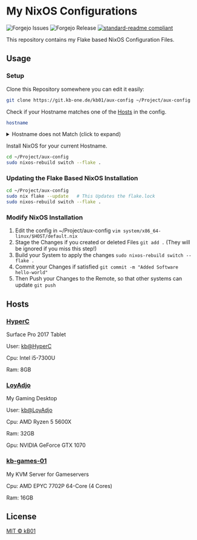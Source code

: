 # My NixOS Configurations

![Forgejo Issues](https://img.shields.io/gitea/issues/open/kb01/nix-config?gitea_url=https%3A%2F%2Fgit.kb-one.de)
![Forgejo Release](https://img.shields.io/gitea/v/release/kb01/nix-config?gitea_url=https%3A%2F%2Fgit.kb-one.de)
[![standard-readme compliant](https://img.shields.io/badge/readme%20style-standard-brightgreen.svg?style=flat-square)](https://github.com/RichardLitt/standard-readme)

This repository contains my Flake based NixOS Configuration Files.

## Usage

### Setup
Clone this Repository somewhere you can edit it easily:
```bash
git clone https://git.kb-one.de/kb01/aux-config ~/Project/aux-config
```

Check if your Hostname matches one of the [Hosts](#hosts) in the config.
```bash
hostname
```
<details>
  <summary>Hostname does not Match (click to expand)</summary>

  Install NixOS on the current system with forced hostname.

  ```bash
  cd ~/Project/aux-config
  sudo nixos-rebuild switch --flake .#voloxo
  ```

  > **Warning**
  > 
  > This will change the Hostname of your System to voloxo!

</details>

Install NixOS for your current Hostname.
```bash
cd ~/Project/aux-config
sudo nixos-rebuild switch --flake .
```

### Updating the Flake Based NixOS Installation
```bash
cd ~/Project/aux-config
sudo nix flake --update   # This Updates the flake.lock
sudo nixos-rebuild switch --flake .
```

### Modify NixOS Installation
1. Edit the config in ~/Project/aux-config `vim system/x86_64-linux/$HOST/default.nix`
2. Stage the Changes if you created or deleted Files `git add .` (They will be ignored if you miss this step!)
3. Build your System to apply the changes `sudo nixos-rebuild switch --flake .`
4. Commit your Changes if satisfied `git commit -m "Added Software hello-world"`
5. Then Push your Changes to the Remote, so that other systems can update `git push`

## Hosts

### [HyperC](./systems/x86_64-linux/HyperC)
Surface Pro 2017 Tablet

User: [kb@HyperC](./homes/x86_64-linux/kb@HyperC)

Cpu: Intel i5-7300U

Ram: 8GB

### [LoyAdjo](./systems/x86_64-linux/LoyAdjo)
My Gaming Desktop

User: [kb@LoyAdjo](./homes/x86_64-linux/kb@LoyAdjo)

Cpu: AMD Ryzen 5 5600X

Ram: 32GB

Gpu: NVIDIA GeForce GTX 1070

### [kb-games-01](./systems/x86_64-linux/kb-games-01)
My KVM Server for Gameservers

Cpu: AMD EPYC 7702P 64-Core (4 Cores)

Ram: 16GB

## License

[MIT © kB01](../LICENSE)
